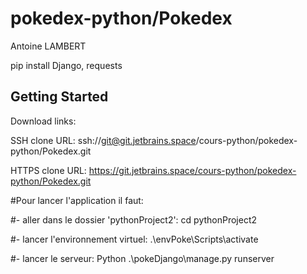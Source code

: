 # pokedex-python/Pokedex
Antoine LAMBERT

pip install Django, requests 

## Getting Started

Download links:

SSH clone URL: ssh://git@git.jetbrains.space/cours-python/pokedex-python/Pokedex.git

HTTPS clone URL: https://git.jetbrains.space/cours-python/pokedex-python/Pokedex.git

#Pour lancer l'application il faut:

#- aller dans le dossier 'pythonProject2': cd pythonProject2

#- lancer l'environnement virtuel: .\envPoke\Scripts\activate

#- lancer le serveur: Python .\pokeDjango\manage.py runserver
